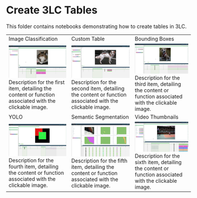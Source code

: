 # Create 3LC Tables

This folder contains notebooks demonstrating how to create tables in 3LC.

|  |  |  |
|--------|--------|--------|
| Image Classification | Custom Table | Bounding Boxes |
| [![image-classification](../images/create-image-classification-table.png)](create-image-classification-table.ipynb) <br> Description for the first item, detailing the content or function associated with the clickable image. | [![custom](../images/create-custom-table.png)](create-custom-table.ipynb) <br> Description for the second item, detailing the content or function associated with the clickable image. | [![bb](../images/create-bb-table.png)](create-bb-table.ipynb) <br> Description for the third item, detailing the content or function associated with the clickable image. |
| YOLO | Semantic Segmentation | Video Thumbnails |
| [![yolo](../images/create-yolo-table.png)](create-yolo-table.ipynb) <br> Description for the fourth item, detailing the content or function associated with the clickable image. | [![semseg](../images/semseg.png)](create-semantic-segmentation-dataset.ipynb) <br> Description for the fifth item, detailing the content or function associated with the clickable image. | [![create-video-thumbnail-table](../images/create-video-thumbnail-table.png)](create-video-thumbnail-table.ipynb) <br> Description for the sixth item, detailing the content or function associated with the clickable image. |
